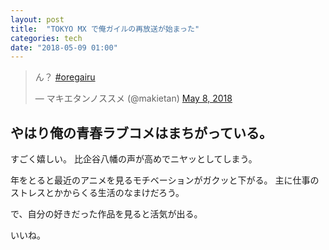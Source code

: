 ```yaml
---
layout: post
title:  "TOKYO MX で俺ガイルの再放送が始まった"
categories: tech
date: "2018-05-09 01:00"
---
```


<blockquote class="twitter-tweet" data-partner="tweetdeck"><p lang="ja" dir="ltr">ん？ <a href="https://twitter.com/hashtag/oregairu?src=hash&amp;ref_src=twsrc%5Etfw">#oregairu</a></p>&mdash; マキエタンノススメ (@makietan) <a href="https://twitter.com/makietan/status/993887430267752449?ref_src=twsrc%5Etfw">May 8, 2018</a></blockquote>
<script async src="https://platform.twitter.com/widgets.js" charset="utf-8"></script>

## やはり俺の青春ラブコメはまちがっている。

すごく嬉しい。
比企谷八幡の声が高めでニヤッとしてしまう。

年をとると最近のアニメを見るモチベーションがガクッと下がる。
主に仕事のストレスとかからくる生活のなまけだろう。

で、自分の好きだった作品を見ると活気が出る。

いいね。
